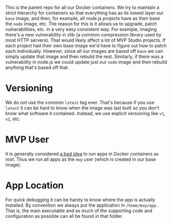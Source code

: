 This is the parent repo for all our Docker containers. We try to maintain a strict hierarchy for containers so that
everything has as its lowest layer our `base` image, and then, for example, all node.js projects have as their base the
`node` image, etc. The reason for this is it allows us to upgrade, patch vulnerabilities, etc. in a very easy consistent
way. For example, imaging there's a new vulnerability in zlib (a common compression library used by most HTTP servers).
That would likely affect a lot of MVP Studio projects.  If each project had their own base image we'd have to figure out
how to patch each individually. However, since all our images are based off `base` we can simply update that image and
then rebuild the rest. Similarly, if there was a vulnerability in node.js we could update just our `node` image and then
rebuild anything that's based off that.

# Versioning

We do *not* use the common `latest` tag ever. That's because if you use `latest` it can be hard to know when the image
was last built so you don't know what software it contained. Instead, we use explicit versioning like `v1`, `v2`, etc.

# MVP User

It is generally considered [a bad idea](https://www.oreilly.com/ideas/five-security-concerns-when-using-docker) to run
apps in Docker containers as root. Thus we run all apps as the `mvp` user (which is created in our base image).

# App Location

For quick debugging it can be handy to know where the app is actually installed. By convention we always put the
application in `/home/mvp/app`. That is, the main executable and as much of the supporting code and configuration as
possible can all be found in that folder.
